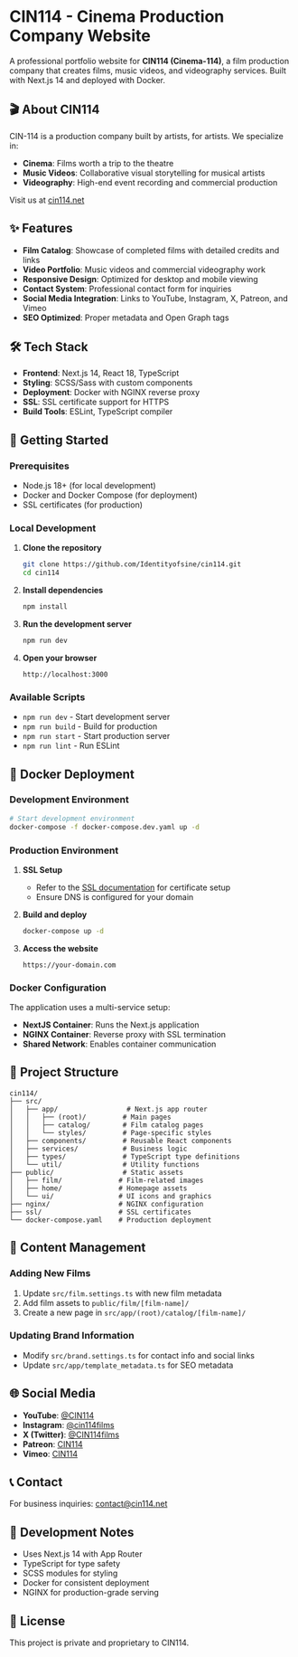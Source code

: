 # CIN114 - Cinema Production Company Website

A professional portfolio website for **CIN114 (Cinema-114)**, a film production company that creates films, music videos, and videography services. Built with Next.js 14 and deployed with Docker.

## 🎬 About CIN114

CIN-114 is a production company built by artists, for artists. We specialize in:

- **Cinema**: Films worth a trip to the theatre
- **Music Videos**: Collaborative visual storytelling for musical artists
- **Videography**: High-end event recording and commercial production

Visit us at [cin114.net](https://cin114.net)

## ✨ Features

- **Film Catalog**: Showcase of completed films with detailed credits and links
- **Video Portfolio**: Music videos and commercial videography work
- **Responsive Design**: Optimized for desktop and mobile viewing
- **Contact System**: Professional contact form for inquiries
- **Social Media Integration**: Links to YouTube, Instagram, X, Patreon, and Vimeo
- **SEO Optimized**: Proper metadata and Open Graph tags

## 🛠️ Tech Stack

- **Frontend**: Next.js 14, React 18, TypeScript
- **Styling**: SCSS/Sass with custom components
- **Deployment**: Docker with NGINX reverse proxy
- **SSL**: SSL certificate support for HTTPS
- **Build Tools**: ESLint, TypeScript compiler

## 🚀 Getting Started

### Prerequisites

- Node.js 18+ (for local development)
- Docker and Docker Compose (for deployment)
- SSL certificates (for production)

### Local Development

1. **Clone the repository**
   ```bash
   git clone https://github.com/Identityofsine/cin114.git
   cd cin114
   ```

2. **Install dependencies**
   ```bash
   npm install
   ```

3. **Run the development server**
   ```bash
   npm run dev
   ```

4. **Open your browser**
   ```
   http://localhost:3000
   ```

### Available Scripts

- `npm run dev` - Start development server
- `npm run build` - Build for production
- `npm run start` - Start production server
- `npm run lint` - Run ESLint

## 🐳 Docker Deployment

### Development Environment

```bash
# Start development environment
docker-compose -f docker-compose.dev.yaml up -d
```

### Production Environment

1. **SSL Setup**
   - Refer to the [SSL documentation](./ssl/README.md) for certificate setup
   - Ensure DNS is configured for your domain

2. **Build and deploy**
   ```bash
   docker-compose up -d
   ```

3. **Access the website**
   ```
   https://your-domain.com
   ```

### Docker Configuration

The application uses a multi-service setup:
- **NextJS Container**: Runs the Next.js application
- **NGINX Container**: Reverse proxy with SSL termination
- **Shared Network**: Enables container communication

## 📁 Project Structure

```
cin114/
├── src/
│   ├── app/                 # Next.js app router
│   │   ├── (root)/         # Main pages
│   │   ├── catalog/        # Film catalog pages
│   │   └── styles/         # Page-specific styles
│   ├── components/         # Reusable React components
│   ├── services/           # Business logic
│   ├── types/              # TypeScript type definitions
│   └── util/               # Utility functions
├── public/                 # Static assets
│   ├── film/              # Film-related images
│   ├── home/              # Homepage assets
│   └── ui/                # UI icons and graphics
├── nginx/                 # NGINX configuration
├── ssl/                   # SSL certificates
└── docker-compose.yaml    # Production deployment
```

## 🎨 Content Management

### Adding New Films

1. Update `src/film.settings.ts` with new film metadata
2. Add film assets to `public/film/[film-name]/`
3. Create a new page in `src/app/(root)/catalog/[film-name]/`

### Updating Brand Information

- Modify `src/brand.settings.ts` for contact info and social links
- Update `src/app/template_metadata.ts` for SEO metadata

## 🌐 Social Media

- **YouTube**: [@CIN114](https://www.youtube.com/@CIN114)
- **Instagram**: [@cin114films](https://www.instagram.com/cin114films)
- **X (Twitter)**: [@CIN114films](https://x.com/CIN114films)
- **Patreon**: [CIN114](https://www.patreon.com/CIN114)
- **Vimeo**: [CIN114](https://vimeo.com/user223422993)

## 📞 Contact

For business inquiries: [contact@cin114.net](mailto:contact@cin114.net)

## 🔧 Development Notes

- Uses Next.js 14 with App Router
- TypeScript for type safety
- SCSS modules for styling
- Docker for consistent deployment
- NGINX for production-grade serving

## 📝 License

This project is private and proprietary to CIN114.
